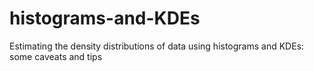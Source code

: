 # histograms-and-KDEs
Estimating the density distributions of data using histograms and KDEs: some caveats and tips

